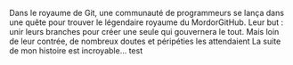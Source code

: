 Dans le royaume de Git, une communauté de programmeurs se lança dans une quête pour trouver le légendaire royaume du MordorGitHub. Leur but : unir leurs branches pour créer une seule qui gouvernera le tout. Mais loin de leur contrée, de nombreux doutes et péripéties les attendaient
La suite de mon histoire est incroyable... 
test
